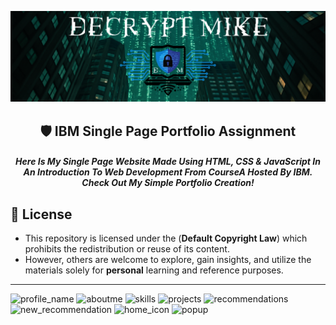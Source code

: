 <p align="center">
  <img src="DecryptMikeLogo.png" alt="DecryptMike Logo" style="max-width: 100%; height: auto;"/>
</p>

<h2 align="center">
    🛡️ IBM Single Page Portfolio Assignment
</h2>

<h5 align="center">
     Here Is My Single Page Website Made Using HTML, CSS & JavaScript In An Introduction To Web Development From CourseA Hosted By IBM. <br>Check Out My Simple Portfolio Creation! 
</h5>

## 📄 License

* This repository is licensed under the (**Default Copyright Law**) which prohibits the redistribution or reuse of its content. <br>
* However, others are welcome to explore, gain insights, and utilize the materials solely for **personal** learning and reference purposes.

---

![profile_name](https://github.com/user-attachments/assets/22550485-b63e-4a71-bab4-801ef4e9dee2)
![aboutme](https://github.com/user-attachments/assets/d5d894e2-ebed-4a4e-810a-d4979c8f38fb)
![skills](https://github.com/user-attachments/assets/64fc8ed4-2f3a-41f3-9039-a9202d6d8ccf)
![projects](https://github.com/user-attachments/assets/8f2cae5f-4af7-4ac8-aa03-fd35011930e9)
![recommendations](https://github.com/user-attachments/assets/180107c9-7765-4f10-accb-086db05bd1d2)
![new_recommendation](https://github.com/user-attachments/assets/e3a9aecf-b769-4de9-bbfd-83025c432ffd)
![home_icon](https://github.com/user-attachments/assets/76353c17-f6de-4dc8-b88f-78cd64799ad6)
![popup](https://github.com/user-attachments/assets/b74e801b-cabc-4b94-9572-8c9b9f62de94)
